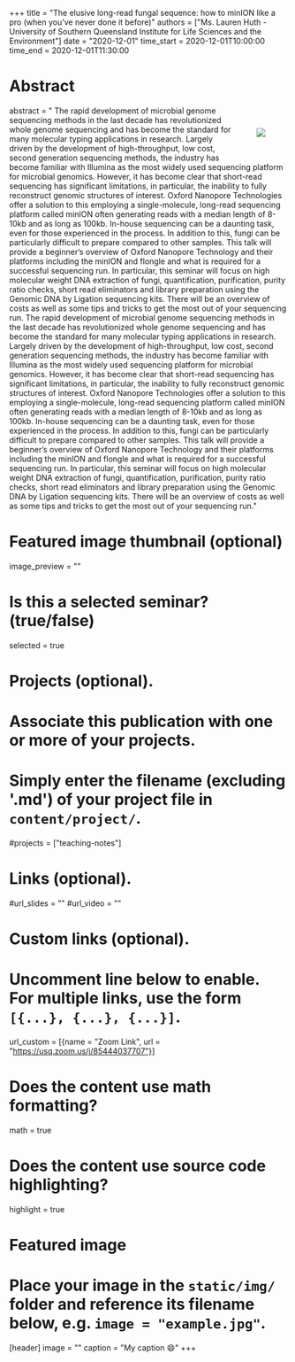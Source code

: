 +++
title = "The elusive long-read fungal sequence: how to minION like a pro (when you’ve never done it before)"
authors = ["Ms. Lauren Huth - University of Southern Queensland Institute for Life Sciences and the Environment"]
date = "2020-12-01"
time_start = 2020-12-01T10:00:00
time_end = 2020-12-01T11:30:00

# Abstract
abstract = "<img src = '/img/seminars/lauren-huth.jpg' style = 'padding:40px; float:right'> The rapid development of microbial genome sequencing methods in the last decade has revolutionized whole genome sequencing and has become the standard for many molecular typing applications in research. Largely driven by the development of high-throughput, low cost, second generation sequencing methods, the industry has become familiar with Illumina as the most widely used sequencing platform for microbial genomics. However, it has become clear that short-read sequencing has significant limitations, in particular, the inability to fully reconstruct genomic structures of interest. Oxford Nanopore Technologies offer a solution to this employing a single-molecule, long-read sequencing platform called minION often generating reads with a median length of 8-10kb and as long as 100kb. In-house sequencing can be a daunting task, even for those experienced in the process. In addition to this, fungi can be particularly difficult to prepare compared to other samples. This talk will provide a beginner’s overview of Oxford Nanopore Technology and their platforms including the minION and flongle and what is required for a successful sequencing run. In particular, this seminar will focus on high molecular weight DNA extraction of fungi, quantification, purification, purity ratio checks, short read eliminators and library preparation using the Genomic DNA by Ligation sequencing kits. There will be an overview of costs as well as some tips and tricks to get the most out of your sequencing run. The rapid development of microbial genome sequencing methods in the last decade has revolutionized whole genome sequencing and has become the standard for many molecular typing applications in research. Largely driven by the development of high-throughput, low cost, second generation sequencing methods, the industry has become familiar with Illumina as the most widely used sequencing platform for microbial genomics. However, it has become clear that short-read sequencing has significant limitations, in particular, the inability to fully reconstruct genomic structures of interest. Oxford Nanopore Technologies offer a solution to this employing a single-molecule, long-read sequencing platform called minION often generating reads with a median length of 8-10kb and as long as 100kb. In-house sequencing can be a daunting task, even for those experienced in the process. In addition to this, fungi can be particularly difficult to prepare compared to other samples. This talk will provide a beginner’s overview of Oxford Nanopore Technology and their platforms including the minION and flongle and what is required for a successful sequencing run. In particular, this seminar will focus on high molecular weight DNA extraction of fungi, quantification, purification, purity ratio checks, short read eliminators and library preparation using the Genomic DNA by Ligation sequencing kits. There will be an overview of costs as well as some tips and tricks to get the most out of your sequencing run."

# Featured image thumbnail (optional)
image_preview = ""

# Is this a selected seminar? (true/false)
selected = true

# Projects (optional).
#   Associate this publication with one or more of your projects.
#   Simply enter the filename (excluding '.md') of your project file in `content/project/`.
#projects = ["teaching-notes"]

# Links (optional).
#url_slides = ""
#url_video = ""

# Custom links (optional).
#   Uncomment line below to enable. For multiple links, use the form `[{...}, {...}, {...}]`.
url_custom = [{name = "Zoom Link", url = "https://usq.zoom.us/j/85444037707"}]


# Does the content use math formatting?
math = true

# Does the content use source code highlighting?
highlight = true

# Featured image
# Place your image in the `static/img/` folder and reference its filename below, e.g. `image = "example.jpg"`.
[header]
image = ""
caption = "My caption :smile:"
+++
